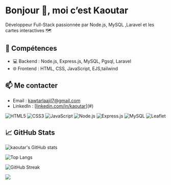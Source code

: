 # Bonjour 👋, moi c’est Kaoutar
Développeur Full-Stack passionnée par Node.js, MySQL ,Laravel et les cartes interactives 🗺️

## 🚀 Compétences
- 💻 Backend : Node.js, Express.js, MySQL, Pgsql, Laravel
- 🌐 Frontend : HTML, CSS, JavaScript, EJS,tailwind 


## 📫 Me contacter
- Email : kawtarlaajil7@gmail.com
- LinkedIn : [[linkedin.com/in/kaoutar](https://www.linkedin.com/in/kaoutar-laajil-8b2473224/)](#)

![HTML5](https://img.shields.io/badge/HTML5-E34F26?style=for-the-badge&logo=html5&logoColor=white)
![CSS3](https://img.shields.io/badge/CSS3-1572B6?style=for-the-badge&logo=css3&logoColor=white)
![JavaScript](https://img.shields.io/badge/JavaScript-F7DF1E?style=for-the-badge&logo=javascript&logoColor=black)
![Node.js](https://img.shields.io/badge/Node.js-339933?style=for-the-badge&logo=nodedotjs&logoColor=white)
![Express.js](https://img.shields.io/badge/Express.js-404D59?style=for-the-badge)
![MySQL](https://img.shields.io/badge/MySQL-00758F?style=for-the-badge&logo=mysql&logoColor=white)
![Leaflet](https://img.shields.io/badge/Leaflet-199900?style=for-the-badge&logo=leaflet&logoColor=white)

## 📈 GitHub Stats

![kaoutar's GitHub stats](https://github-readme-stats.vercel.app/api?username=kooutar&show_icons=true&theme=radical)

![Top Langs](https://github-readme-stats.vercel.app/api/top-langs/?username=kooutar&layout=compact&theme=tokyonight)

![GitHub Streak](https://github-readme-streak-stats.herokuapp.com?user=kooutar&theme=tokyonight)


![](https://github-profile-trophy.vercel.app/?username=kooutar&theme=radical&no-frame=false&no-bg=true&margin-w=4)


